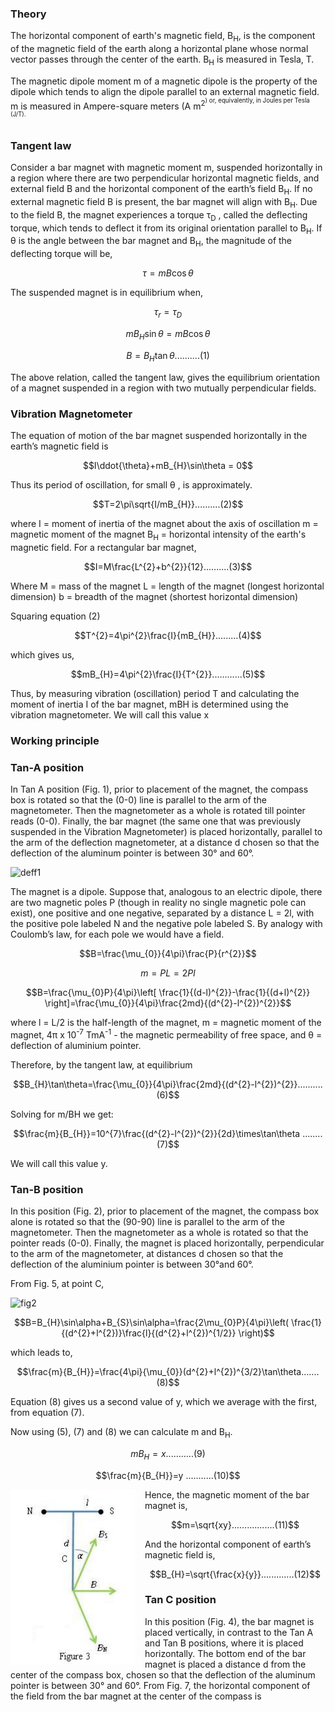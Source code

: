 ### Theory

The horizontal component of earth's magnetic field, B<sub>H</sub>, is the component of the magnetic field of the earth along a horizontal plane whose normal vector passes through the center of the earth. B<sub>H</sub> is measured in Tesla, T.

The magnetic dipole moment m of a magnetic dipole is the property of the dipole which tends to align the dipole parallel to an external magnetic field. m is measured in Ampere-square meters (A m<sup>2<sup>) or, equivalently, in Joules per Tesla (J/T).

### Tangent law
Consider a bar magnet with magnetic moment m, suspended horizontally in a region where there are two perpendicular horizontal magnetic fields, and external field B and the horizontal component of the earth’s field B<sub>H</sub>. If no external magnetic field B is present, the bar magnet will align with B<sub>H</sub>. Due to the field B, the magnet experiences a torque τ<sub>D</sub> , called the deflecting torque, which tends to deflect it from its original orientation parallel to B<sub>H</sub>. If θ is the angle between the bar magnet and B<sub>H</sub>, the magnitude of the deflecting torque will be,

$$\tau=mB\cos \theta$$

The suspended magnet is in equilibrium when,

$$\tau_{r}=\tau_{D}$$

$$mB_{H}\sin\theta=mB\cos\theta$$

$$B=B_{H}\tan\theta..........(1)$$

The above relation, called the tangent law, gives the equilibrium orientation of a magnet suspended in a region with two mutually perpendicular fields.

### Vibration Magnetometer

The equation of motion of the bar magnet suspended horizontally in the earth’s magnetic field is

$$I\ddot{\theta}+mB_{H}\sin\theta = 0$$

Thus its period of oscillation, for small θ , is approximately.

$$T=2\pi\sqrt{I/mB_{H}}..........(2)$$

where I = moment of inertia of the magnet about the axis of oscillation
m = magnetic moment of the magnet
B<sub>H</sub> = horizontal intensity of the earth's magnetic field.
For a rectangular bar magnet,

$$I=M\frac{L^{2}+b^{2}}{12}..........(3)$$


Where
M = mass of the magnet
L = length of the magnet (longest horizontal dimension)
b = breadth of the magnet (shortest horizontal dimension)

Squaring equation (2)  

$$T^{2}=4\pi^{2}\frac{I}{mB_{H}}.........(4)$$

which gives us, 

$$mB_{H}=4\pi^{2}\frac{I}{T^{2}}............(5)$$

Thus, by measuring vibration (oscillation) period T and calculating the moment of inertia I of the bar magnet, mBH is determined using the vibration magnetometer. We will call this value x


### Working principle
### Tan-A position
In Tan A position (Fig. 1), prior to placement of the magnet, the compass box is rotated so that the (0-0) line is parallel to the arm of the magnetometer. Then the magnetometer as a whole is rotated till pointer reads (0-0). Finally, the bar magnet (the same one that was previously suspended in the Vibration Magnetometer) is placed horizontally, parallel to the arm of the deflection magnetometer, at a distance d chosen so that the deflection of the aluminum pointer is between 30° and 60°.

![deff1](https://github.com/user-attachments/assets/86b01fb4-a522-4a69-b46e-f9a660082615)

The magnet is a dipole. Suppose that, analogous to an electric dipole, there are two magnetic poles P (though in reality no single magnetic pole can exist), one positive and one negative, separated by a distance L = 2l, with the positive pole labeled N and the negative pole labeled S. By analogy with Coulomb’s law, for each pole we would have a field.

$$B=\frac{\mu_{0}}{4\pi}\frac{P}{r^{2}}$$

$$m=PL=2Pl$$

$$B=\frac{\mu_{0}P}{4\pi}\left[ \frac{1}{(d-l)^{2}}-\frac{1}{(d+l)^{2}} \right]=\frac{\mu_{0}}{4\pi}\frac{2md}{(d^{2}-l^{2})^{2}}$$

where l = L/2 is the half-length of the magnet, 
m = magnetic moment of the magnet, 
4π x 10<sup>-7</sup> TmA<sup>-1</sup> - the magnetic permeability of free space, and 
θ = deflection of aluminium pointer.

Therefore, by the tangent law, at equilibrium

$$B_{H}\tan\theta=\frac{\mu_{0}}{4\pi}\frac{2md}{(d^{2}-l^{2})^{2}}..........(6)$$

Solving for m/BH we get:

$$\frac{m}{B_{H}}=10^{7}\frac{(d^{2}-l^{2})^{2}}{2d}\times\tan\theta ........(7)$$

We will call this value y.

### Tan-B position

In this position (Fig. 2), prior to placement of the magnet, the compass box alone is rotated so that the (90-90) line is parallel to the arm of the magnetometer. Then the magnetometer as a whole is rotated so that the pointer reads (0-0). Finally, the magnet is placed horizontally, perpendicular to the arm of the magnetometer, at distances d chosen so that the deflection of the aluminium pointer is between 30°and 60°.

From Fig. 5, at point C,

![fig2](https://github.com/user-attachments/assets/9b9bffa8-24a9-47de-b06f-abb9159da118)

$$B=B_{H}\sin\alpha+B_{S}\sin\alpha=\frac{2\mu_{0}P}{4\pi}\left( \frac{1}{(d^{2}+l^{2})}\frac{l}{(d^{2}+l^{2})^{1/2}} \right)$$

which leads to,

$$\frac{m}{B_{H}}=\frac{4\pi}{\mu_{0}}(d^{2}+l^{2})^{3/2}\tan\theta.......(8)$$

Equation (8) gives us a second value of y, which we average with the first, from equation (7).

Now using (5), (7) and (8) we can calculate m and B<sub>H</sub>.

$$mB_{H}=x ...........(9)$$

$$\frac{m}{B_{H}}=y ...........(10)$$

<div style="float: left; margin-right: 15px;">
  <img src="./images/figure3.jpg" alt="Figure3" width="200">
</div>

Hence, the magnetic moment of the bar magnet is,

$$m=\sqrt{xy}.................(11)$$

And the horizontal component of earth’s magnetic field is,

$$B_{H}=\sqrt{\frac{x}{y}}.............(12)$$


### Tan C position

In this position (Fig. 4), the bar magnet is placed vertically, in contrast to the Tan A and Tan B positions, where it is placed horizontally. The bottom end of the bar magnet is placed a distance d from the center of the compass box, chosen so that the deflection of the aluminum pointer is between 30° and 60°. From Fig. 7, the horizontal component of the field from the bar magnet at the center of the compass is














